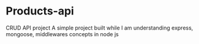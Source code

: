 # Products-api
CRUD API project 
A simple project built while I am understanding express, mongoose, middlewares concepts in node js
